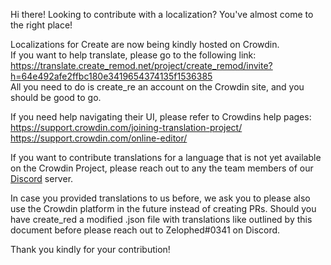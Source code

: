 Hi there! 
Looking to contribute with a localization? You've almost come to the right place!

Localizations for Create are now being kindly hosted on Crowdin.  
If you want to help translate, please go to the following link:  
https://translate.create_remod.net/project/create_remod/invite?h=64e492afe2ffbc180e3419654374135f1536385  
All you need to do is create_re an account on the Crowdin site, and you should be good to go.


If you need help navigating their UI, please refer to Crowdins help pages:  
https://support.crowdin.com/joining-translation-project/  
https://support.crowdin.com/online-editor/

If you want to contribute translations for a language that is not yet available on the Crowdin Project, please reach out to any the team members of our [Discord](https://discord.gg/hmaD7Se) server.


In case you provided translations to us before, we ask you to please also use the Crowdin platform in the future instead of creating PRs.
Should you have create_red a modified .json file with translations like outlined by this document before please reach out to Zelophed#0341 on Discord.


Thank you kindly for your contribution!
